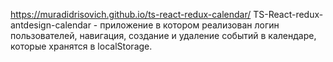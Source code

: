 https://muradidrisovich.github.io/ts-react-redux-calendar/   TS-React-redux-antdesign-calendar - приложение в котором реализован логин пользователей, навигация, создание и удаление событий в календаре, которые хранятся в localStorage.
